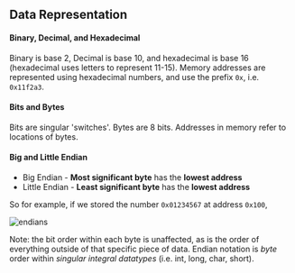 ## Data Representation

#### Binary, Decimal, and Hexadecimal
Binary is base 2, Decimal is base 10, and hexadecimal is base 16 (hexadecimal uses letters to represent 11-15). Memory addresses are represented using hexadecimal numbers, and use the prefix `0x`, i.e. `0x11f2a3`.

#### Bits and Bytes
Bits are singular 'switches'. Bytes are 8 bits. Addresses in memory refer to locations of bytes.

#### Big and Little Endian
* Big Endian - **Most significant byte** has the **lowest address**
* Little Endian - **Least significant byte** has the **lowest address**

So for example, if we stored the number `0x01234567` at address `0x100`,

![endians](/assets/big_little_endian.png)

Note: the bit order within each byte is unaffected, as is the order of everything outside of that specific piece of data. Endian notation is *byte* order within *singular integral datatypes* (i.e. int, long, char, short).
